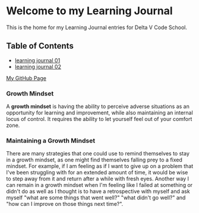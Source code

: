 # Welcome to my Learning Journal

This is the home for my Learning Journal entries for Delta V Code School. 



## Table of Contents
- [learning journal 01](learningjournal01.md)
- [learning journal 02](learningjournal02.md)

[My GitHub Page](https://selmat273.github.io/LearningJournal/)

### Growth Mindset
A **growth mindset** is having the ability to perceive adverse situations as an opportunity for learning and improvement, while also maintaining an internal locus of control. It requires the ability to let yourself feel out of your comfort zone.

### Maintaining a Growth Mindset
There are many strategies that one could use to remind themselves to stay in a growth mindset, as one might find themselves falling prey to a fixed mindset. For example, if I am feeling as if I want to give up on a problem that I've been struggling with for an extended amount of time, it would be wise to step away from it and return after a while with fresh eyes. Another way I can remain in a growth mindset when I'm feeling like I failed at something or didn't do as well as I thought is to have a retrospective with myself and ask myself "what are some things that went well?" "what didn't go well?" and "how can I improve on those things next time?".  

